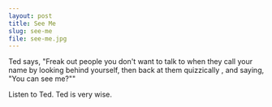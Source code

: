 ```yaml
---
layout: post
title: See Me
slug: see-me
file: see-me.jpg
---
```


Ted says, "Freak out people you don't want to talk to when they call your name by looking behind yourself, then back at them quizzically , and saying, "You can see me?""

Listen to Ted.
Ted is very wise.